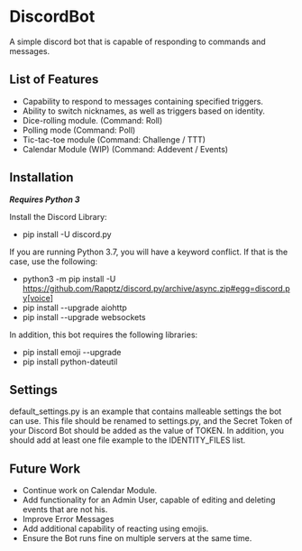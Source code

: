 # DiscordBot
A simple discord bot that is capable of responding to commands and messages.

## List of Features

- Capability to respond to messages containing specified triggers.
- Ability to switch nicknames, as well as triggers based on identity.
- Dice-rolling module. (Command: Roll)
- Polling mode (Command: Poll)
- Tic-tac-toe module (Command: Challenge / TTT)
- Calendar Module (WIP) (Command: Addevent / Events)

## Installation
***Requires Python 3***

Install the Discord Library:
- pip install -U discord.py

If you are running Python 3.7, you will have a keyword conflict. If that is the case, use the following:
- python3 -m pip install -U https://github.com/Rapptz/discord.py/archive/async.zip#egg=discord.py[voice]
- pip install --upgrade aiohttp
- pip install --upgrade websockets

In addition, this bot requires the following libraries:
- pip install emoji --upgrade
- pip install python-dateutil

## Settings
default_settings.py is an example that contains malleable settings the bot can use.
This file should be renamed to settings.py, and the Secret Token of your Discord Bot should be added as the value of TOKEN.
In addition, you should add at least one file example to the IDENTITY_FILES list.

## Future Work
- Continue work on Calendar Module.
- Add functionality for an Admin User, capable of editing and deleting events that are not his.
- Improve Error Messages
- Add additional capability of reacting using emojis.
- Ensure the Bot runs fine on multiple servers at the same time.